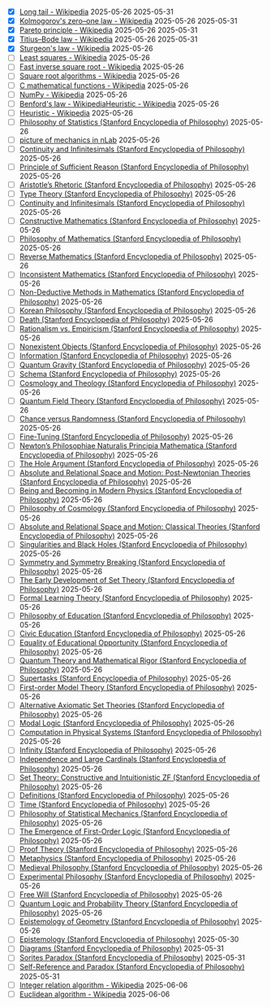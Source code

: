 - [x] [Long tail - Wikipedia](https://en.wikipedia.org/wiki/Long_tail) 2025-05-26 2025-05-31
- [x] [Kolmogorov's zero–one law - Wikipedia](https://en.wikipedia.org/wiki/Kolmogorov%27s_zero%E2%80%93one_law) 2025-05-26 2025-05-31
- [x] [Pareto principle - Wikipedia](https://en.wikipedia.org/wiki/Pareto_principle) 2025-05-26 2025-05-31
- [x] [Titius–Bode law - Wikipedia](https://en.wikipedia.org/wiki/Titius%E2%80%93Bode_law) 2025-05-26 2025-05-31
- [x] [Sturgeon's law - Wikipedia](https://en.wikipedia.org/wiki/Sturgeon%27s_law) 2025-05-26
- [ ] [Least squares - Wikipedia](https://en.wikipedia.org/wiki/Least_squares) 2025-05-26
- [ ] [Fast inverse square root - Wikipedia](https://en.wikipedia.org/wiki/Fast_inverse_square_root) 2025-05-26
- [ ] [Square root algorithms - Wikipedia](https://en.wikipedia.org/wiki/Square_root_algorithms) 2025-05-26
- [ ] [C mathematical functions - Wikipedia](https://en.wikipedia.org/wiki/C_mathematical_functions) 2025-05-26
- [ ] [NumPy - Wikipedia](https://en.wikipedia.org/wiki/NumPy) 2025-05-26
- [ ] [Benford's law - Wikipedia](https://en.wikipedia.org/wiki/Benford%27s_law)[Heuristic - Wikipedia](https://en.wikipedia.org/wiki/Heuristic) 2025-05-26
- [ ] [Heuristic - Wikipedia](https://en.wikipedia.org/wiki/Heuristic) 2025-05-26
- [ ] [Philosophy of Statistics (Stanford Encyclopedia of Philosophy)](https://plato.stanford.edu/entries/statistics/) 2025-05-26
- [ ] [picture of mechanics in nLab](https://ncatlab.org/nlab/show/picture+of+mechanics) 2025-05-26
- [ ] [Continuity and Infinitesimals (Stanford Encyclopedia of Philosophy)](https://plato.stanford.edu/entries/continuity/) 2025-05-26
- [ ] [Principle of Sufficient Reason (Stanford Encyclopedia of Philosophy)](https://plato.stanford.edu/entries/sufficient-reason/) 2025-05-26
- [ ] [Aristotle’s Rhetoric (Stanford Encyclopedia of Philosophy)](https://plato.stanford.edu/entries/aristotle-rhetoric/) 2025-05-26
- [ ] [Type Theory (Stanford Encyclopedia of Philosophy)](https://plato.stanford.edu/entries/type-theory/) 2025-05-26
- [ ] [Continuity and Infinitesimals (Stanford Encyclopedia of Philosophy)](https://plato.stanford.edu/entries/continuity/) 2025-05-26
- [ ] [Constructive Mathematics (Stanford Encyclopedia of Philosophy)](https://plato.stanford.edu/entries/mathematics-constructive/) 2025-05-26
- [ ] [Philosophy of Mathematics (Stanford Encyclopedia of Philosophy)](https://plato.stanford.edu/entries/philosophy-mathematics/) 2025-05-26
- [ ] [Reverse Mathematics (Stanford Encyclopedia of Philosophy)](https://plato.stanford.edu/entries/reverse-mathematics/) 2025-05-26
- [ ] [Inconsistent Mathematics (Stanford Encyclopedia of Philosophy)](https://plato.stanford.edu/entries/mathematics-inconsistent/) 2025-05-26
- [ ] [Non-Deductive Methods in Mathematics (Stanford Encyclopedia of Philosophy)](https://plato.stanford.edu/entries/mathematics-nondeductive/) 2025-05-26
- [ ] [Korean Philosophy (Stanford Encyclopedia of Philosophy)](https://plato.stanford.edu/entries/korean-philosophy/) 2025-05-26
- [ ] [Death (Stanford Encyclopedia of Philosophy)](https://plato.stanford.edu/entries/death/) 2025-05-26
- [ ] [Rationalism vs. Empiricism (Stanford Encyclopedia of Philosophy)](https://plato.stanford.edu/entries/rationalism-empiricism/) 2025-05-26
- [ ] [Nonexistent Objects (Stanford Encyclopedia of Philosophy)](https://plato.stanford.edu/entries/nonexistent-objects/) 2025-05-26
- [ ] [Information (Stanford Encyclopedia of Philosophy)](https://plato.stanford.edu/entries/information/) 2025-05-26
- [ ] [Quantum Gravity (Stanford Encyclopedia of Philosophy)](https://plato.stanford.edu/entries/quantum-gravity/) 2025-05-26
- [ ] [Schema (Stanford Encyclopedia of Philosophy)](https://plato.stanford.edu/entries/schema/) 2025-05-26
- [ ] [Cosmology and Theology (Stanford Encyclopedia of Philosophy)](https://plato.stanford.edu/entries/cosmology-theology/) 2025-05-26
- [ ] [Quantum Field Theory (Stanford Encyclopedia of Philosophy)](https://plato.stanford.edu/entries/quantum-field-theory/) 2025-05-26
- [ ] [Chance versus Randomness (Stanford Encyclopedia of Philosophy)](https://plato.stanford.edu/entries/chance-randomness/) 2025-05-26
- [ ] [Fine-Tuning (Stanford Encyclopedia of Philosophy)](https://plato.stanford.edu/entries/fine-tuning/) 2025-05-26
- [ ] [Newton’s Philosophiae Naturalis Principia Mathematica (Stanford Encyclopedia of Philosophy)](https://plato.stanford.edu/entries/newton-principia/) 2025-05-26
- [ ] [The Hole Argument (Stanford Encyclopedia of Philosophy)](https://plato.stanford.edu/entries/spacetime-holearg/) 2025-05-26
- [ ] [Absolute and Relational Space and Motion: Post-Newtonian Theories (Stanford Encyclopedia of Philosophy)](https://plato.stanford.edu/entries/spacetime-theories/) 2025-05-26
- [ ] [Being and Becoming in Modern Physics (Stanford Encyclopedia of Philosophy)](https://plato.stanford.edu/entries/spacetime-bebecome/) 2025-05-26
- [ ] [Philosophy of Cosmology (Stanford Encyclopedia of Philosophy)](https://plato.stanford.edu/entries/cosmology/) 2025-05-26
- [ ] [Absolute and Relational Space and Motion: Classical Theories (Stanford Encyclopedia of Philosophy)](https://plato.stanford.edu/entries/spacetime-theories-classical/) 2025-05-26
- [ ] [Singularities and Black Holes (Stanford Encyclopedia of Philosophy)](https://plato.stanford.edu/entries/spacetime-singularities/) 2025-05-26
- [ ] [Symmetry and Symmetry Breaking (Stanford Encyclopedia of Philosophy)](https://plato.stanford.edu/entries/symmetry-breaking/) 2025-05-26
- [ ] [The Early Development of Set Theory (Stanford Encyclopedia of Philosophy)](https://plato.stanford.edu/entries/settheory-early/) 2025-05-26
- [ ] [Formal Learning Theory (Stanford Encyclopedia of Philosophy)](https://plato.stanford.edu/entries/learning-formal/) 2025-05-26
- [ ] [Philosophy of Education (Stanford Encyclopedia of Philosophy)](https://plato.stanford.edu/entries/education-philosophy/) 2025-05-26
- [ ] [Civic Education (Stanford Encyclopedia of Philosophy)](https://plato.stanford.edu/entries/civic-education/) 2025-05-26
- [ ] [Equality of Educational Opportunity (Stanford Encyclopedia of Philosophy)](https://plato.stanford.edu/entries/equal-ed-opportunity/) 2025-05-26
- [ ] [Quantum Theory and Mathematical Rigor (Stanford Encyclopedia of Philosophy)](https://plato.stanford.edu/entries/qt-nvd/) 2025-05-26
- [ ] [Supertasks (Stanford Encyclopedia of Philosophy)](https://plato.stanford.edu/entries/spacetime-supertasks/) 2025-05-26
- [ ] [First-order Model Theory (Stanford Encyclopedia of Philosophy)](https://plato.stanford.edu/entries/modeltheory-fo/) 2025-05-26
- [ ] [Alternative Axiomatic Set Theories (Stanford Encyclopedia of Philosophy)](https://plato.stanford.edu/entries/settheory-alternative/) 2025-05-26
- [ ] [Modal Logic (Stanford Encyclopedia of Philosophy)](https://plato.stanford.edu/entries/logic-modal/) 2025-05-26
- [ ] [Computation in Physical Systems (Stanford Encyclopedia of Philosophy)](https://plato.stanford.edu/entries/computation-physicalsystems/) 2025-05-26
- [ ] [Infinity (Stanford Encyclopedia of Philosophy)](https://plato.stanford.edu/entries/infinity/) 2025-05-26
- [ ] [Independence and Large Cardinals (Stanford Encyclopedia of Philosophy)](https://plato.stanford.edu/entries/independence-large-cardinals/) 2025-05-26
- [ ] [Set Theory: Constructive and Intuitionistic ZF (Stanford Encyclopedia of Philosophy)](https://plato.stanford.edu/entries/set-theory-constructive/) 2025-05-26
- [ ] [Definitions (Stanford Encyclopedia of Philosophy)](https://plato.stanford.edu/entries/definitions/) 2025-05-26
- [ ] [Time (Stanford Encyclopedia of Philosophy)](https://plato.stanford.edu/entries/time/) 2025-05-26
- [ ] [Philosophy of Statistical Mechanics (Stanford Encyclopedia of Philosophy)](https://plato.stanford.edu/entries/statphys-statmech/) 2025-05-26
- [ ] [The Emergence of First-Order Logic (Stanford Encyclopedia of Philosophy)](https://plato.stanford.edu/entries/logic-firstorder-emergence/) 2025-05-26
- [ ] [Proof Theory (Stanford Encyclopedia of Philosophy)](https://plato.stanford.edu/entries/proof-theory/) 2025-05-26
- [ ] [Metaphysics (Stanford Encyclopedia of Philosophy)](https://plato.stanford.edu/entries/metaphysics/) 2025-05-26
- [ ] [Medieval Philosophy (Stanford Encyclopedia of Philosophy)](https://plato.stanford.edu/entries/medieval-philosophy/) 2025-05-26
- [ ] [Experimental Philosophy (Stanford Encyclopedia of Philosophy)](https://plato.stanford.edu/entries/experimental-philosophy/) 2025-05-26
- [ ] [Free Will (Stanford Encyclopedia of Philosophy)](https://plato.stanford.edu/entries/freewill/) 2025-05-26
- [ ] [Quantum Logic and Probability Theory (Stanford Encyclopedia of Philosophy)](https://plato.stanford.edu/entries/qt-quantlog/) 2025-05-26
- [ ] [Epistemology of Geometry (Stanford Encyclopedia of Philosophy)](https://plato.stanford.edu/entries/epistemology-geometry/) 2025-05-26
- [ ] [Epistemology (Stanford Encyclopedia of Philosophy)](https://plato.stanford.edu/entries/epistemology/) 2025-05-30
- [ ] [Diagrams (Stanford Encyclopedia of Philosophy)](https://plato.stanford.edu/entries/diagrams/) 2025-05-31 
- [ ] [Sorites Paradox (Stanford Encyclopedia of Philosophy)](https://plato.stanford.edu/entries/sorites-paradox/) 2025-05-31
- [ ] [Self-Reference and Paradox (Stanford Encyclopedia of Philosophy)](https://plato.stanford.edu/entries/self-reference/) 2025-05-31
- [ ] [Integer relation algorithm - Wikipedia](https://en.wikipedia.org/wiki/Integer_relation_algorithm) 2025-06-06
- [ ] [Euclidean algorithm - Wikipedia](https://en.wikipedia.org/wiki/Euclidean_algorithm) 2025-06-06